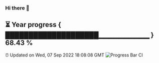 ### Hi there 👋
⏳ Year progress { ████████████████████▁▁▁▁▁▁▁▁▁▁ } 68.43 %
---
⏰ Updated on Wed, 07 Sep 2022 18:08:08 GMT
![Progress Bar CI](https://github.com/Moyi321/Moyi321/workflows/Progress%20Bar%20CI/badge.svg)
